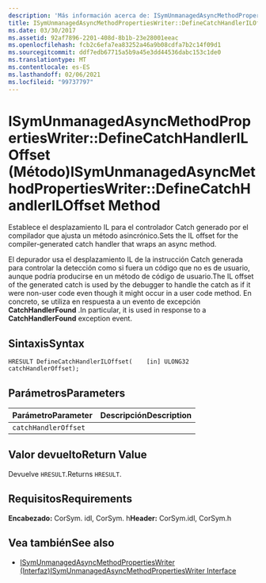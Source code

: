 ```yaml
---
description: 'Más información acerca de: ISymUnmanagedAsyncMethodPropertiesWriter::D efineCatchHandlerILOffset (método)'
title: ISymUnmanagedAsyncMethodPropertiesWriter::DefineCatchHandlerILOffset (Método)
ms.date: 03/30/2017
ms.assetid: 92af7896-2201-408d-8b1b-23e28001eeac
ms.openlocfilehash: fcb2c6efa7ea83252a46a9b08cdfa7b2c14f09d1
ms.sourcegitcommit: ddf7edb67715a5b9a45e3dd44536dabc153c1de0
ms.translationtype: MT
ms.contentlocale: es-ES
ms.lasthandoff: 02/06/2021
ms.locfileid: "99737797"
---
```

# <a name="isymunmanagedasyncmethodpropertieswriterdefinecatchhandleriloffset-method"></a><span data-ttu-id="bf5e9-103">ISymUnmanagedAsyncMethodPropertiesWriter::DefineCatchHandlerILOffset (Método)</span><span class="sxs-lookup"><span data-stu-id="bf5e9-103">ISymUnmanagedAsyncMethodPropertiesWriter::DefineCatchHandlerILOffset Method</span></span>

<span data-ttu-id="bf5e9-104">Establece el desplazamiento IL para el controlador Catch generado por el compilador que ajusta un método asincrónico.</span><span class="sxs-lookup"><span data-stu-id="bf5e9-104">Sets the IL offset for the compiler-generated catch handler that wraps an async method.</span></span>  
  
 <span data-ttu-id="bf5e9-105">El depurador usa el desplazamiento IL de la instrucción Catch generada para controlar la detección como si fuera un código que no es de usuario, aunque podría producirse en un método de código de usuario.</span><span class="sxs-lookup"><span data-stu-id="bf5e9-105">The IL offset of the generated catch is used by the debugger to handle the catch as if it were non-user code even though it might occur in a user code method.</span></span> <span data-ttu-id="bf5e9-106">En concreto, se utiliza en respuesta a un evento de excepción **CatchHandlerFound** .</span><span class="sxs-lookup"><span data-stu-id="bf5e9-106">In particular, it is used in response to a **CatchHandlerFound** exception event.</span></span>  
  
## <a name="syntax"></a><span data-ttu-id="bf5e9-107">Sintaxis</span><span class="sxs-lookup"><span data-stu-id="bf5e9-107">Syntax</span></span>  
  
```idl  
HRESULT DefineCatchHandlerILOffset(    [in] ULONG32 catchHandlerOffset);  
```  
  
## <a name="parameters"></a><span data-ttu-id="bf5e9-108">Parámetros</span><span class="sxs-lookup"><span data-stu-id="bf5e9-108">Parameters</span></span>  
  
|<span data-ttu-id="bf5e9-109">Parámetro</span><span class="sxs-lookup"><span data-stu-id="bf5e9-109">Parameter</span></span>|<span data-ttu-id="bf5e9-110">Descripción</span><span class="sxs-lookup"><span data-stu-id="bf5e9-110">Description</span></span>|  
|---------------|-----------------|  
|`catchHandlerOffset`||  
  
## <a name="return-value"></a><span data-ttu-id="bf5e9-111">Valor devuelto</span><span class="sxs-lookup"><span data-stu-id="bf5e9-111">Return Value</span></span>  

 <span data-ttu-id="bf5e9-112">Devuelve `HRESULT`.</span><span class="sxs-lookup"><span data-stu-id="bf5e9-112">Returns `HRESULT`.</span></span>  
  
## <a name="requirements"></a><span data-ttu-id="bf5e9-113">Requisitos</span><span class="sxs-lookup"><span data-stu-id="bf5e9-113">Requirements</span></span>  

 <span data-ttu-id="bf5e9-114">**Encabezado:** CorSym. idl, CorSym. h</span><span class="sxs-lookup"><span data-stu-id="bf5e9-114">**Header:** CorSym.idl, CorSym.h</span></span>  
  
## <a name="see-also"></a><span data-ttu-id="bf5e9-115">Vea también</span><span class="sxs-lookup"><span data-stu-id="bf5e9-115">See also</span></span>

- [<span data-ttu-id="bf5e9-116">ISymUnmanagedAsyncMethodPropertiesWriter (Interfaz)</span><span class="sxs-lookup"><span data-stu-id="bf5e9-116">ISymUnmanagedAsyncMethodPropertiesWriter Interface</span></span>](isymunmanagedasyncmethodpropertieswriter-interface.md)
